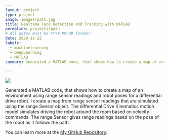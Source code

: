 ```yaml
---
layout: project
type: project
image: images/path.jpg
title: Realtime Face Detection and Tracking with MATLAB
permalink: projects/path
# All dates must be YYYY-MM-DD format!
date: 2020-11-22
labels:
  - machinelearning
  - DeepLearning
  - MATLAB
summary: Generated a MATLAB code, that shows how to create a map of an environment using range sensor readings and robot poses for a differential drive robot. I create a map from range sensor readings that are simulated using the range Sensor object. The differential Drive Kinematics motion model simulates driving the robot around the room based on velocity commands. The range Sensor gives range readings based on the pose of the robot as it follows the path.

---
```


<div class="ui small rounded images">
  <img class="ui image" src="../images/path.jpg">
</div>

Generated a MATLAB code, that shows how to create a map of an environment using range sensor readings and robot poses for a differential drive robot. I create a map from range sensor readings that are simulated using the range Sensor object. The differential Drive Kinematics motion model simulates driving the robot around the room based on velocity commands. The range Sensor gives range readings based on the pose of the robot as it follows the path.




You can learn more at the [My GitHub Repository](https://github.com/attaullahshafiq10/Artificially-Path-Knowing-in-Environments-of-Different-Complexity).


